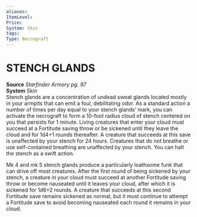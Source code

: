 ```yaml
---
aliases: 
ItemLevel: 
Price: 
System: Skin
tags: 
Type: Necrograft
---
```

# STENCH GLANDS
**Source** _Starfinder Armory pg. 97_  
**System** Skin  
Stench glands are a concentration of undead sweat glands located mostly in your armpits that can emit a foul, debilitating odor. As a standard action a number of times per day equal to your stench glands’ mark, you can activate the necrograft to form a 10-foot radius cloud of stench centered on you that persists for 1 minute. Living creatures that enter your cloud must succeed at a Fortitude saving throw or be sickened until they leave the cloud and for 1d4+1 rounds thereafter. A creature that succeeds at this save is unaffected by your stench for 24 hours. Creatures that do not breathe or use self-contained breathing are unaffected by your stench. You can halt the stench as a swift action.  
  
Mk 4 and mk 5 stench glands produce a particularly loathsome funk that can drive off most creatures. After the first round of being sickened by your stench, a creature in your cloud must succeed at another Fortitude saving throw or become nauseated until it leaves your cloud, after which it is sickened for 1d6+2 rounds. A creature that succeeds at this second Fortitude save remains sickened as normal, but it must continue to attempt a Fortitude save to avoid becoming nauseated each round it remains in your cloud.